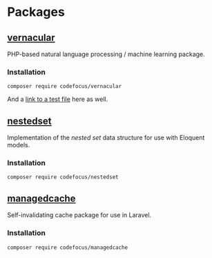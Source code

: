 
# Packages

## [vernacular](/vernacular)

PHP-based natural language processing / machine learning package.

### Installation

```shell
composer require codefocus/vernacular
```

And a [link to a test file](/vernacular/test) here as well.


## [nestedset](/nestedset)

Implementation of the *nested set* data structure for use with Eloquent models.

### Installation

```shell
composer require codefocus/nestedset
```


## [managedcache](/managedcache)

Self-invalidating cache package for use in Laravel.

### Installation

```shell
composer require codefocus/managedcache
```
